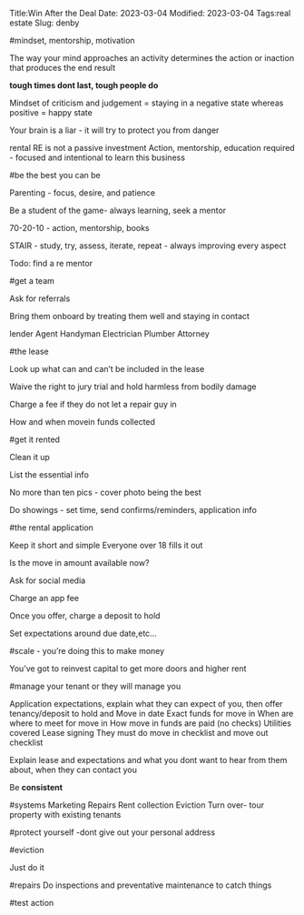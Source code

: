 Title:Win After the Deal
Date: 2023-03-04
Modified: 2023-03-04
Tags:real estate
Slug: denby


#mindset, mentorship, motivation

The way your mind approaches an activity determines the action or inaction that produces the end result

**tough times dont last, tough people do**

Mindset of criticism and judgement = staying in a negative state whereas positive  = happy state

Your brain is a liar - it will try to protect you from danger

rental RE is not a passive investment
Action, mentorship, education required  - focused and intentional to learn this business



#be the best you can be

Parenting - focus, desire, and patience


Be a student of the game- always learning, seek a mentor

70-20-10 - action, mentorship, books

STAIR - study, try, assess, iterate, repeat - always improving every aspect

Todo: find a re mentor

#get a team

Ask for referrals

Bring them onboard by treating them well and staying in contact

lender
Agent
Handyman
Electrician
Plumber
Attorney




#the lease

Look up what can and can’t be included in the lease

Waive the right to jury trial and hold harmless from bodily damage

Charge a fee if they do not let a repair guy in

How and when movein funds collected


#get it rented

Clean it up

List the essential info

No more than ten pics - cover photo being the best

Do showings - set time, send confirms/reminders, application info

#the rental application

Keep it short and simple
Everyone over 18 fills it out

Is the move in amount available now?

Ask for social media

Charge an app fee

Once you offer, charge a deposit to hold

Set expectations around due date,etc…

#scale - you’re doing this to make money

You’ve got to reinvest capital to get more doors and higher rent

#manage your tenant or they will manage you	

Application expectations, explain what they can expect of you, then offer tenancy/deposit to hold and 
Move in date
Exact funds for move in
When are where to meet for move in
How move in funds are paid (no checks)
Utilities covered
Lease signing
They must do move in checklist and move out checklist

Explain lease and expectations and what you dont want to hear from them about, when they can contact you

Be **consistent**


#systems
Marketing
Repairs
Rent collection
Eviction
Turn over- tour property with existing tenants

#protect yourself
-dont give out your personal address

#eviction

Just do it

#repairs
Do inspections and preventative maintenance to catch things







#test action

